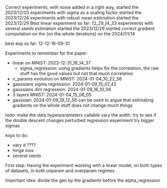 Correct experiments, with noise added in a right way, started the 2023/12/03
experiments with sigma as a scaling factor started the 2023/12/26
experiments with robust mean estimation started the 2023/12/29
Best linear experiment so far: 12_29_14_33
experiments with several seeds estimation started the 2023/12/29
started correct gradient computation on the (on the whole iterations) on the 2024/01/14


best exp so far: 12-12-16-09-31

Experiments to remember for the paper:
 - linear on MNIST: 2023-12-31_18_14_37
    - sigma_regression: using gradients helps for the correlation, the raw stuff has the good values but not that much correlation
 - n_params evolution on MNIST: 2024-01-04_10_22_56
 - gaussians sigma regression: 2024-01-09_15_07_42
 - gaussians dim regression: 2024-01-09_16_10_06
 - 3 layers MNIST: 2024-01-04_15_06_05
 - gaussian: 2024-01-09_19_12_56 can be used to argue that estimating gradients on the whole stuff does not change much things

todo:
 make the data hyperparameters callable
 vary the width, try to see if the double descent changes
 perturbed regression experiment
 try bigger sigmas


exps to do:
 - vary d ????
 - hinge loss
 - several seeds

First step: Having the experiment working with a linear model, on both types of datasets, in both unparam and overparam regimes

Important idea: divide the gen by the gradients before the alpha_regression

